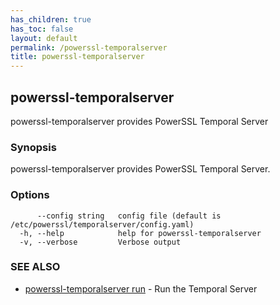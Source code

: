 ```yaml
---
has_children: true
has_toc: false
layout: default
permalink: /powerssl-temporalserver
title: powerssl-temporalserver
---
```

## powerssl-temporalserver

powerssl-temporalserver provides PowerSSL Temporal Server

### Synopsis

powerssl-temporalserver provides PowerSSL Temporal Server.

### Options

```
      --config string   config file (default is /etc/powerssl/temporalserver/config.yaml)
  -h, --help            help for powerssl-temporalserver
  -v, --verbose         Verbose output
```

### SEE ALSO

* [powerssl-temporalserver run](/powerssl-temporalserver/run)	 - Run the Temporal Server
